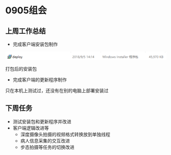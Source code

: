 # 0905组会

## 上周工作总结

- 完成客户端安装包制作

![1536128946(1536128946(1).png)](1536128946(1).png)

打包后的安装包

- 完成客户端的更新程序制作

只在本机上测试过，还没有在别的电脑上部署安装过



## 下周任务

- 测试安装包和更新程序并改进
- 客户端逻辑改进等
  - 深度摄像头拍摄的视频格式转换放到单独线程
  - 病人信息采集的交互改进
  - 步态拍摄等任务的切换改进

